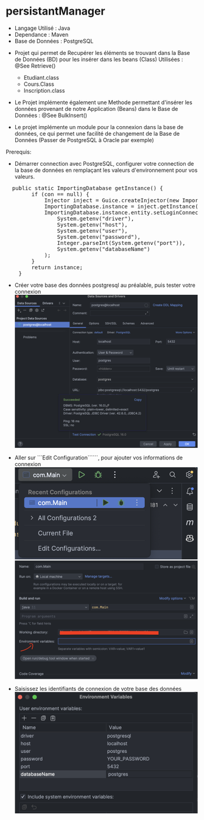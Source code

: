 # persistantManager

- Langage Utilisé : Java
- Dependance : Maven
- Base de Données : PostgreSQL

* Projet qui permet de Recupérer les éléments se trouvant dans la Base de Données (BD) pour les insérer dans les beans (Class) Utilisées : @See Retrieve()
  - Etudiant.class
  - Cours.Class
  - Inscription.class
  
* Le Projet implémente également une Methode permettant d'insérer les données provenant de notre Application (Beans) dans le Base de Données : @See BulkInsert()
* Le projet implémente un module pour la connexion dans la base de données, ce qui permet une facilité de changement de la Base de Données (Passer de PostgreSQL à Oracle par exemple)

Prerequis:
- Démarrer connection avec PostgreSQL, configurer votre connection de la base de données 
en remplaçant les valeurs d'environnement pour vos valeurs.
<pre>
  public static ImportingDatabase getInstance() {
        if (con == null) {
            Injector inject = Guice.createInjector(new ImportingDatabaseModule());
            ImportingDatabase.instance = inject.getInstance(ImportingDatabase.class);
            ImportingDatabase.instance.entity.setLoginConnection(
                System.getenv("driver"),
                System.getenv("host"),
                System.getenv("user"),
                System.getenv("password"),
                Integer.parseInt(System.getenv("port")),
                System.getenv("databaseName")
            );
        }
        return instance;
    }
</pre>

- Créer votre base des données postgresql au préalable, puis tester votre connexion
![Alt text](images/test_connexion.png)

- Aller sur ```Edit Configuration``````, pour ajouter vos informations de connexion
![Alt text](images/edit_config.png)
![Alt text](images/environnement_variable.png)

- Saisissez les identifiants de connexion de votre base des données
![Alt text](images/identifiants.png)

  
<!-- - Copier-coller ces instructions sur votre console SQL postgresql
  <pre>
  -- CREATION SEQUENCES
  CREATE SEQUENCE etudiant_seqs START 10;
  CREATE SEQUENCE cours_seqs START 100;
  CREATE SEQUENCE inscription_seqs START 1;

  CREATE TABLE IF NOT EXISTS etudiant (
    etudiantid INTEGER PRIMARY KEY,
    lname VARCHAR(255) NOT NULL,
    fname VARCHAR(255) NOT NULL,
    age INTEGER NOT NULL
  );
  
  CREATE TABLE IF NOT EXISTS cours (
    coursid INTEGER PRIMARY KEY,
    nameCours VARCHAR(100) NOT NULL,
    sigle VARCHAR(25) NOT NULL,
    description TEXT NOT NULL
  );
  
  CREATE TABLE IF NOT EXISTS inscription (
    inscriptionid INTEGER PRIMARY KEY,
    etudiantid INTEGER NOT NULL,
    coursid INTEGER NOT NULL
  );
  </pre> -->